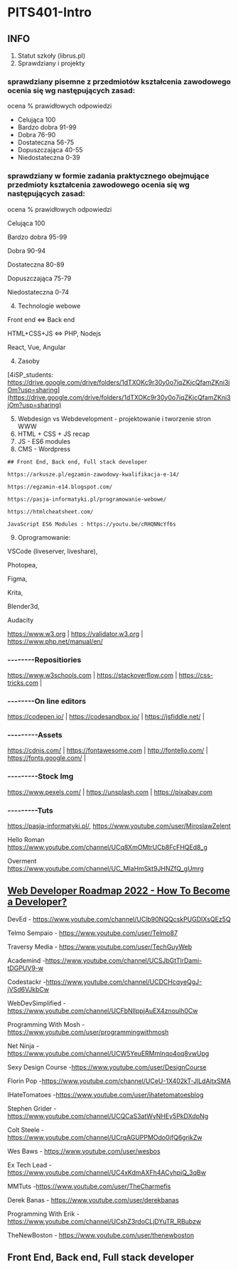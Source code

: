# PITS401-Intro

## INFO

1. Statut szkoły (librus.pl)
2. Sprawdziany i projekty

### sprawdziany pisemne z przedmiotów kształcenia zawodowego ocenia się wg następujących zasad:

ocena	% prawidłowych odpowiedzi

- Celująca	100 
- Bardzo dobra	91-99
- Dobra	76-90
- Dostateczna	56-75
- Dopuszczająca	40-55
- Niedostateczna	0-39

### sprawdziany w formie zadania praktycznego obejmujące przedmioty kształcenia zawodowego ocenia się wg następujących zasad:

ocena	% prawidłowych odpowiedzi

Celująca	100 

Bardzo dobra	95-99

Dobra	90-94

Dostateczna	80-89

Dopuszczająca	75-79

Niedostateczna	0-74


4. Technologie webowe

Front end <=> Back end

HTML+CSS+JS <=> PHP, Nodejs

React, Vue, Angular

4. Zasoby

[4iSP_students: https://drive.google.com/drive/folders/1dTXOKc9r30y0o7iqZKjcQfamZKni3jOm?usp=sharing](https://drive.google.com/drive/folders/1dTXOKc9r30y0o7iqZKjcQfamZKni3jOm?usp=sharing)

5. Webdesign vs Webdevelopment - projektowanie i tworzenie stron WWW
6. HTML + CSS + JS recap
7. JS - ES6 modules
8. CMS - Wordpress
```
## Front End, Back end, Full stack developer

https://arkusze.pl/egzamin-zawodowy-kwalifikacja-e-14/

https://egzamin-e14.blogspot.com/

https://pasja-informatyki.pl/programowanie-webowe/

https://htmlcheatsheet.com/

JavaScript ES6 Modules : https://youtu.be/cRHQNNcYf6s

```
9. Oprogramowanie:

VSCode (liveserver, liveshare),

Photopea,

Figma,

Krita,

Blender3d,

Audacity

https://www.w3.org | https://validator.w3.org | https://www.php.net/manual/en/
### --------Repositiories
https://www.w3schools.com | https://stackoverflow.com | https://css-tricks.com |
### --------On line editors
https://codepen.io/ | https://codesandbox.io/ | https://jsfiddle.net/ |
### ---------Assets
https://cdnjs.com/ | https://fontawesome.com | http://fontello.com/ | https://fonts.google.com/ |
### ---------Stock Img
https://www.pexels.com/ | https://unsplash.com | https://pixabay.com
### ---------Tuts
https://pasja-informatyki.pl/, https://www.youtube.com/user/MiroslawZelent

Hello Roman https://www.youtube.com/channel/UCq8XmOMtrUCb8FcFHQEd8_g

Overment https://www.youtube.com/channel/UC_MIaHmSkt9JHNZfQ_gUmrg

[Web Developer Roadmap 2022 - How To Become a Developer?](https://duckduckgo.com/?q=How+to+Become+a+Web+Developer+in+2022&t=brave&iax=videos&ia=videos&iai=https%3A%2F%2Fwww.youtube.com%2Fwatch%3Fv%3DFMiPwhfLJCE)
-------------------------------------

DevEd - https://www.youtube.com/channel/UClb90NQQcskPUGDIXsQEz5Q 

Telmo Sempaio - https://www.youtube.com/user/Telmo87

Traversy Media - https://www.youtube.com/user/TechGuyWeb

Academind -https://www.youtube.com/channel/UCSJbGtTlrDami-tDGPUV9-w

Codestackr -https://www.youtube.com/channel/UCDCHcqyeQgJ-jVSd6VJkbCw

WebDevSimplified -https://www.youtube.com/channel/UCFbNIlppjAuEX4znoulh0Cw

Programming With Mosh -https://www.youtube.com/user/programmingwithmosh

Net Ninja -https://www.youtube.com/channel/UCW5YeuERMmlnqo4oq8vwUpg

Sexy Design Course -https://www.youtube.com/user/DesignCourse

Florin Pop -https://www.youtube.com/channel/UCeU-1X402kT-JlLdAitxSMA

IHateTomatoes -https://www.youtube.com/user/ihatetomatoesblog

Stephen Grider -https://www.youtube.com/channel/UCQCaS3atWyNHEy5PkDXdpNg

Colt Steele -https://www.youtube.com/channel/UCrqAGUPPMOdo0jfQ6grikZw

Wes Baws - https://www.youtube.com/user/wesbos

Ex Tech Lead -https://www.youtube.com/channel/UC4xKdmAXFh4ACyhpiQ_3qBw

MMTuts -https://www.youtube.com/user/TheCharmefis

Derek Banas - https://www.youtube.com/user/derekbanas

Programming With Erik -https://www.youtube.com/channel/UCshZ3rdoCLjDYuTR_RBubzw

TheNewBoston - https://www.youtube.com/user/thenewboston 
## Front End, Back end, Full stack developer
